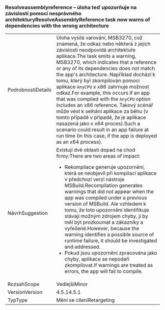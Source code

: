 ### <a name="resolveassemblyreference-task-now-warns-of-dependencies-with-the-wrong-architecture"></a><span data-ttu-id="9e189-101">Resolveassemblyreference – úloha teď upozorňuje na závislosti pomocí nesprávného architektury</span><span class="sxs-lookup"><span data-stu-id="9e189-101">ResolveAssemblyReference task now warns of dependencies with the wrong architecture</span></span>

|   |   |
|---|---|
|<span data-ttu-id="9e189-102">Podrobnosti</span><span class="sxs-lookup"><span data-stu-id="9e189-102">Details</span></span>|<span data-ttu-id="9e189-103">Úloha vysílá varování, MSB3270, což znamená, že odkaz nebo některá z jejích závislostí neodpovídá architektuře aplikace.</span><span class="sxs-lookup"><span data-stu-id="9e189-103">The task emits a warning, MSB3270, which indicates that a reference or any of its dependencies does not match the app's architecture.</span></span> <span data-ttu-id="9e189-104">Například dochází k tomu, který byl zkompilován pomocí aplikace <code>AnyCPU</code> x x86 zahrnuje možnost odkaz.</span><span class="sxs-lookup"><span data-stu-id="9e189-104">For example, this occurs if an app that was compiled with the <code>AnyCPU</code> option includes an x86 reference.</span></span> <span data-ttu-id="9e189-105">Takový scénář může vést k selhání aplikace za běhu (v tomto případě v případě, že je aplikace nasazená jako x x64 proces).</span><span class="sxs-lookup"><span data-stu-id="9e189-105">Such a scenario could result in an app failure at run time (in this case, if the app is deployed as an x64 process).</span></span>|
|<span data-ttu-id="9e189-106">Návrh</span><span class="sxs-lookup"><span data-stu-id="9e189-106">Suggestion</span></span>|<span data-ttu-id="9e189-107">Existují dvě oblasti dopad na chod firmy:</span><span class="sxs-lookup"><span data-stu-id="9e189-107">There are two areas of impact:</span></span><ul><li><span data-ttu-id="9e189-108">Rekompilace generuje upozornění, která se neobjevil při kompilaci aplikace v předchozí verzi nástroje MSBuild.</span><span class="sxs-lookup"><span data-stu-id="9e189-108">Recompilation generates warnings that did not appear when the app was compiled under a previous version of MSBuild.</span></span> <span data-ttu-id="9e189-109">Ale vzhledem k tomu, že toto upozornění identifikuje stávají možným zdrojem chyby, ji by měl být prozkoumat a zákazníky a vyřešené.</span><span class="sxs-lookup"><span data-stu-id="9e189-109">However, because the warning identifies a possible source of runtime failure, it should be investigated and addressed.</span></span></li><li><span data-ttu-id="9e189-110">Pokud jsou upozornění zpracována jako chyby, aplikace se nepodaří zkompilovat.</span><span class="sxs-lookup"><span data-stu-id="9e189-110">If warnings are treated as errors, the app will fail to compile.</span></span></li></ul>|
|<span data-ttu-id="9e189-111">Rozsah</span><span class="sxs-lookup"><span data-stu-id="9e189-111">Scope</span></span>|<span data-ttu-id="9e189-112">Vedlejší</span><span class="sxs-lookup"><span data-stu-id="9e189-112">Minor</span></span>|
|<span data-ttu-id="9e189-113">Version</span><span class="sxs-lookup"><span data-stu-id="9e189-113">Version</span></span>|<span data-ttu-id="9e189-114">4.5.1</span><span class="sxs-lookup"><span data-stu-id="9e189-114">4.5.1</span></span>|
|<span data-ttu-id="9e189-115">Typ</span><span class="sxs-lookup"><span data-stu-id="9e189-115">Type</span></span>|<span data-ttu-id="9e189-116">Mění se cílení</span><span class="sxs-lookup"><span data-stu-id="9e189-116">Retargeting</span></span>|

